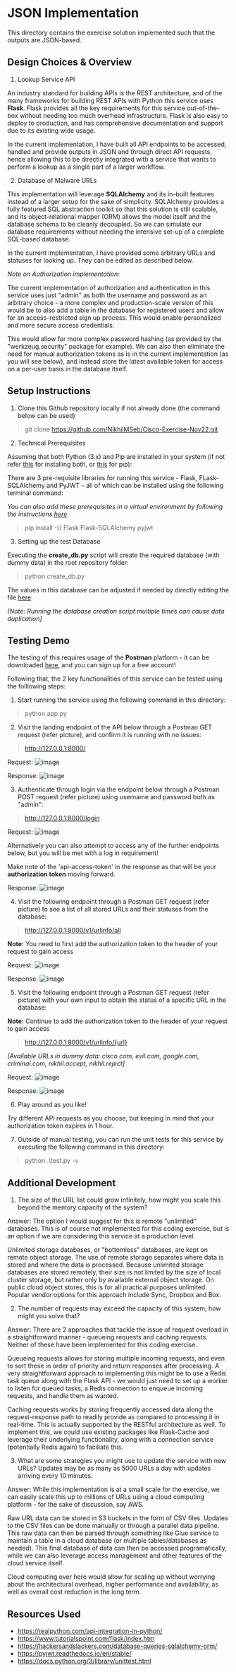 # JSON Implementation

This directory contains the exercise solution implemented such that the outputs are JSON-based. 

## Design Choices & Overview  

1. Lookup Service API 

An industry standard for building APIs is the REST architecture, and of the many frameworks for building REST APIs with Python this service uses **Flask**. 
Flask provides all the key requirements for this service out-of-the-box without needing too much overhead infrastructure. 
Flask is also easy to deploy to production, and has comprehensive documentation and support due to its existing wide usage. 

In the current implementation, I have built all API endpoints to be accessed, handled and provide outputs in JSON and through direct API requests, hence allowing this to be directly integrated with a service that wants to perform a lookup as a single part of a larger workflow. 

2. Database of Malware URLs 

This implementation will leverage **SQLAlchemy** and its in-built features instead of a larger setup for the sake of simplicity. 
SQLAlchemy provides a fully featured SQL abstraction toolkit so that this solution is still scalable, and its object-relational mapper (ORM) allows the model itself and the database schema to be cleanly decoupled. 
So we can simulate our database requirements without needing the intensive set-up of a complete SQL-based database. 

In the current implementation, I have provided some arbitrary URLs and statuses for looking up. They can be edited as described below. 

*Note on Authorization implementation:*

The current implementation of authorization and authentication in this service uses just "admin" as both the username and password as an arbitrary choice - a more complex and production-scale version of this would be to also add a table in the database for registered users and allow for an access-restricted sign up process. This would enable personalized and more secure access credentials. 

This would allow for more complex password hashing (as provided by the "werkzeug.security" package for example). We can also then eliminate the need for manual authorization tokens as is in the current implementation (as you will see below), and instead store the latest available token for access on a per-user basis in the database itself. 

## Setup Instructions 

1. Clone this Github repository locally if not already done (the command below can be used)

> git clone https://github.com/NikhilMSeb/Cisco-Exercise-Nov22.git

2. Technical Prerequisites 

Assuming that both Python (3.x) and Pip are installed in your system (if not refer [this](https://www.python.org/downloads/) for installing both, or [this](https://pip.pypa.io/en/stable/installation/) for pip):

There are 3 pre-requisite libraries for running this service - Flask, FLask-SQLAlchemy and PyJWT - all of which can be installed using the following terminal command: 

*You can also add these prerequisites in a virtual environment by following the instructions [here](https://virtualenv.pypa.io/en/latest/installation.html)*

> pip install -U Flask Flask-SQLAlchemy pyjwt

3. Setting up the test Database

Executing the **create_db.py** script will create the required database (with dummy data) in the root repository folder: 

> python create_db.py

The values in this database can be adjusted if needed by directly editing the file [here](https://github.com/NikhilMSeb/Cisco-Exercise-Nov22/blob/main/create_db.py) 

*[Note: Running the database creation script multiple times can cause data duplication]*

## Testing Demo 

The testing of this requires usage of the **Postman** platform - it can be downloaded [here](https://www.postman.com/downloads/), and you can sign up for a free account!

Following that, the 2 key functionalities of this service can be tested using the folllowing steps:

1. Start running the service using the following command in this directory: 

> python app.py

2. Visit the landing endpoint of the API below through a Postman GET request (refer picture), and confirm it is running with no issues: 

> http://127.0.0.1:8000/

Request:
![image](https://user-images.githubusercontent.com/46250395/204472445-7ec3eeb2-0684-43fc-a031-71a42f73d711.png)

Response: 
![image](https://user-images.githubusercontent.com/46250395/204472543-88bd8616-0966-40e0-aeb7-a1506c865c3c.png) 

3. Authenticate through login via the endpoint below through a Postman POST request (refer picture) using username and password both as "admin":

> http://127.0.0.1:8000/login

Request:
![image](https://user-images.githubusercontent.com/46250395/204473169-a82918a8-05b2-4ebc-8c44-8fadfe96d9b9.png)

Alternatively you can also attempt to access any of the further endpoints below, but you will be met with a log in requirement!

Make note of the 'api-access-token' in the response as that will be your **authorization token** moving forward. 

Response:
![image](https://user-images.githubusercontent.com/46250395/204473638-7b691650-5b90-4d02-a6eb-22b365eca0b8.png)

4. Visit the following endpoint through a Postman GET request (refer picture) to see a list of all stored URLs and their statuses from the database: 

> http://127.0.0.1:8000/v1/urlinfo/all

**Note:** You need to first add the authorization token to the header of your request to gain access 

Request:
![image](https://user-images.githubusercontent.com/46250395/204474248-5a6abdb9-f3a2-494e-a5ea-7352c687173b.png)

Response:
![image](https://user-images.githubusercontent.com/46250395/204474513-b3f83851-c189-4473-a49b-ec8c889acde0.png)

5. Visit the following endpoint through a Postman GET request (refer picture) with your own input to obtain the status of a specific URL in the database: 

**Note:** Continue to add the authorization token to the header of your request to gain access 

> http://127.0.0.1:8000/v1/urlinfo/{url}

*[Available URLs in dummy data: cisco.com, evil.com, google.com, criminal.com, nikhil.accept, nikhil.reject]*

Request:
![image](https://user-images.githubusercontent.com/46250395/204474898-561ca78c-71fc-484f-b8c0-64c13570bebc.png)

Response:
![image](https://user-images.githubusercontent.com/46250395/204474756-761d1f7a-9450-4be1-8e33-9eb598c348b4.png)

6. Play around as you like!

Try different API requests as you choose, but keeping in mind that your authorization token expires in 1 hour. 

7. Outside of manual testing, you can run the unit tests for this service by executing the following command in this directory: 

> python .\test.py -v

## Additional Development 

1. The size of the URL list could grow infinitely, how might you scale this beyond the memory capacity of the system? 

Answer: The option I would suggest for this is remote "unlimited" databases. This is of course not implemented for this coding exercise, but is an option if we are considering this service at a production level. 

Unlimited storage databases, or "bottomless" databases, are kept on remote object storage. The use of remote storage separates where data is stored and where the data is processed. Because unlimited storage databases are stored remotely, their size is not limited by the size of local cluster storage, but rather only by available external object storage. On public cloud object stores, this is for all practical purposes unlimited. Popular vendor options for this approach include Sync, Dropbox and Box. 

2. The number of requests may exceed the capacity of this system, how might you solve that? 

Answer: There are 2 approaches that tackle the issue of request overload in a straightforward manner - queueing requests and caching requests. Neither of these have been implemented for this coding exercise. 

Queueing requests allows for storing multiple incoming requests, and even to sort these in order of priority and return responses after processing. A very straightforward approach to implementing this might be to use a Redis task queue along with the Flask API - we would just need to set up a worker to listen for queued tasks, a Redis connection to enqueue incoming requests, and handle them as wanted. 

Caching requests works by storing frequently accessed data along the request-response path to readily provide as compared to processing it in real-time. This is actually supported by the RESTful architecture as well. To implement this, we could use existing packages like Flask-Cache and leverage their underlying functionality, along with a connection service (potentially Redis again) to faciliate this. 

3. What are some strategies you might use to update the service with new URLs? Updates may be as many as 5000 URLs a day with updates arriving every 10 minutes.

Answer: While this implementation is at a small scale for the exercise, we can easily scale this up to millions of URLs using a cloud computing platform - for the sake of discussion, say AWS. 

Raw URL data can be stored in S3 buckets in the form of CSV files. Updates to the CSV files can be done manually or through a parallel data pipeline. This raw data can then be parsed through something like Glue service to maintain a table in a cloud database (or multiple tables/databases as needed). This final database of data can then be accessed programatically, while we can also leverage access management and other features of the cloud service itself. 

Cloud computing over here would allow for scaling up without worrying about the architectural overhead, higher performance and availability, as well as overall cost reduction in the long term. 

## Resources Used 

* https://realpython.com/api-integration-in-python/
* https://www.tutorialspoint.com/flask/index.htm
* https://hackersandslackers.com/database-queries-sqlalchemy-orm/
* https://pyjwt.readthedocs.io/en/stable/
* https://docs.python.org/3/library/unittest.html 
